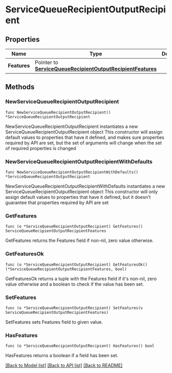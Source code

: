# ServiceQueueRecipientOutputRecipient

## Properties

Name | Type | Description | Notes
------------ | ------------- | ------------- | -------------
**Features** | Pointer to [**ServiceQueueRecipientOutputRecipientFeatures**](ServiceQueueRecipientOutputRecipientFeatures.md) |  | [optional] 

## Methods

### NewServiceQueueRecipientOutputRecipient

`func NewServiceQueueRecipientOutputRecipient() *ServiceQueueRecipientOutputRecipient`

NewServiceQueueRecipientOutputRecipient instantiates a new ServiceQueueRecipientOutputRecipient object
This constructor will assign default values to properties that have it defined,
and makes sure properties required by API are set, but the set of arguments
will change when the set of required properties is changed

### NewServiceQueueRecipientOutputRecipientWithDefaults

`func NewServiceQueueRecipientOutputRecipientWithDefaults() *ServiceQueueRecipientOutputRecipient`

NewServiceQueueRecipientOutputRecipientWithDefaults instantiates a new ServiceQueueRecipientOutputRecipient object
This constructor will only assign default values to properties that have it defined,
but it doesn't guarantee that properties required by API are set

### GetFeatures

`func (o *ServiceQueueRecipientOutputRecipient) GetFeatures() ServiceQueueRecipientOutputRecipientFeatures`

GetFeatures returns the Features field if non-nil, zero value otherwise.

### GetFeaturesOk

`func (o *ServiceQueueRecipientOutputRecipient) GetFeaturesOk() (*ServiceQueueRecipientOutputRecipientFeatures, bool)`

GetFeaturesOk returns a tuple with the Features field if it's non-nil, zero value otherwise
and a boolean to check if the value has been set.

### SetFeatures

`func (o *ServiceQueueRecipientOutputRecipient) SetFeatures(v ServiceQueueRecipientOutputRecipientFeatures)`

SetFeatures sets Features field to given value.

### HasFeatures

`func (o *ServiceQueueRecipientOutputRecipient) HasFeatures() bool`

HasFeatures returns a boolean if a field has been set.


[[Back to Model list]](../README.md#documentation-for-models) [[Back to API list]](../README.md#documentation-for-api-endpoints) [[Back to README]](../README.md)


